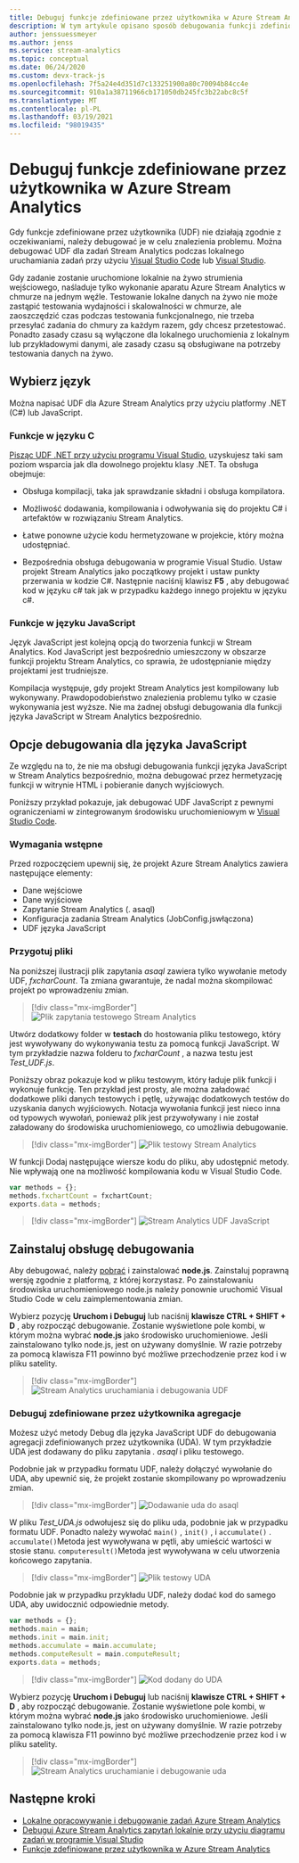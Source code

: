 ```yaml
---
title: Debuguj funkcje zdefiniowane przez użytkownika w Azure Stream Analytics
description: W tym artykule opisano sposób debugowania funkcji zdefiniowanych przez użytkownika w programie Azure Stream Analytics.
author: jenssuessmeyer
ms.author: jenss
ms.service: stream-analytics
ms.topic: conceptual
ms.date: 06/24/2020
ms.custom: devx-track-js
ms.openlocfilehash: 7f5a24e4d351d7c133251900a80c70094b84cc4e
ms.sourcegitcommit: 910a1a38711966cb171050db245fc3b22abc8c5f
ms.translationtype: MT
ms.contentlocale: pl-PL
ms.lasthandoff: 03/19/2021
ms.locfileid: "98019435"
---
```

# <a name="debug-user-defined-functions-in-azure-stream-analytics"></a>Debuguj funkcje zdefiniowane przez użytkownika w Azure Stream Analytics 

Gdy funkcje zdefiniowane przez użytkownika (UDF) nie działają zgodnie z oczekiwaniami, należy debugować je w celu znalezienia problemu. Można debugować UDF dla zadań Stream Analytics podczas lokalnego uruchamiania zadań przy użyciu [Visual Studio Code](visual-studio-code-local-run-live-input.md) lub [Visual Studio](stream-analytics-vs-tools-local-run.md).

Gdy zadanie zostanie uruchomione lokalnie na żywo strumienia wejściowego, naśladuje tylko wykonanie aparatu Azure Stream Analytics w chmurze na jednym węźle. Testowanie lokalne danych na żywo nie może zastąpić testowania wydajności i skalowalności w chmurze, ale zaoszczędzić czas podczas testowania funkcjonalnego, nie trzeba przesyłać zadania do chmury za każdym razem, gdy chcesz przetestować. Ponadto zasady czasu są wyłączone dla lokalnego uruchomienia z lokalnym lub przykładowymi danymi, ale zasady czasu są obsługiwane na potrzeby testowania danych na żywo.

## <a name="pick-your-language"></a>Wybierz język

Można napisać UDF dla Azure Stream Analytics przy użyciu platformy .NET (C#) lub JavaScript. 

### <a name="functions-in-c"></a>Funkcje w języku C # 

[Pisząc UDF .NET przy użyciu programu Visual Studio](stream-analytics-edge-csharp-udf-methods.md), uzyskujesz taki sam poziom wsparcia jak dla dowolnego projektu klasy .NET. Ta obsługa obejmuje:

* Obsługa kompilacji, taka jak sprawdzanie składni i obsługa kompilatora.

* Możliwość dodawania, kompilowania i odwoływania się do projektu C# i artefaktów w rozwiązaniu Stream Analytics. 

* Łatwe ponowne użycie kodu hermetyzowane w projekcie, który można udostępniać. 

* Bezpośrednia obsługa debugowania w programie Visual Studio. Ustaw projekt Stream Analytics jako początkowy projekt i ustaw punkty przerwania w kodzie C#. Następnie naciśnij klawisz **F5** , aby debugować kod w języku c# tak jak w przypadku każdego innego projektu w języku c#. 

### <a name="functions-in-javascript"></a>Funkcje w języku JavaScript

Język JavaScript jest kolejną opcją do tworzenia funkcji w Stream Analytics. Kod JavaScript jest bezpośrednio umieszczony w obszarze funkcji projektu Stream Analytics, co sprawia, że udostępnianie między projektami jest trudniejsze.

Kompilacja występuje, gdy projekt Stream Analytics jest kompilowany lub wykonywany. Prawdopodobieństwo znalezienia problemu tylko w czasie wykonywania jest wyższe. Nie ma żadnej obsługi debugowania dla funkcji języka JavaScript w Stream Analytics bezpośrednio.

## <a name="debug-options-for-javascript"></a>Opcje debugowania dla języka JavaScript

Ze względu na to, że nie ma obsługi debugowania funkcji języka JavaScript w Stream Analytics bezpośrednio, można debugować przez hermetyzację funkcji w witrynie HTML i pobieranie danych wyjściowych.

Poniższy przykład pokazuje, jak debugować UDF JavaScript z pewnymi ograniczeniami w zintegrowanym środowisku uruchomieniowym w [Visual Studio Code](quick-create-visual-studio-code.md).

### <a name="prerequisites"></a>Wymagania wstępne

Przed rozpoczęciem upewnij się, że projekt Azure Stream Analytics zawiera następujące elementy:

* Dane wejściowe 
* Dane wyjściowe 
* Zapytanie Stream Analytics (. asaql) 
* Konfiguracja zadania Stream Analytics (JobConfig.jswłączona)
* UDF języka JavaScript

### <a name="prepare-files"></a>Przygotuj pliki

Na poniższej ilustracji plik zapytania *asaql* zawiera tylko wywołanie metody UDF, *fxcharCount*. Ta zmiana gwarantuje, że nadal można skompilować projekt po wprowadzeniu zmian.

> [!div class="mx-imgBorder"]
> ![Plik zapytania testowego Stream Analytics](./media/debug-user-defined-functions/asaql-file.png)

Utwórz dodatkowy folder w **testach** do hostowania pliku testowego, który jest wywoływany do wykonywania testu za pomocą funkcji JavaScript. W tym przykładzie nazwa folderu to *fxcharCount* , a nazwa testu jest *Test_UDF.js*. 

Poniższy obraz pokazuje kod w pliku testowym, który ładuje plik funkcji i wykonuje funkcję. Ten przykład jest prosty, ale można załadować dodatkowe pliki danych testowych i pętlę, używając dodatkowych testów do uzyskania danych wyjściowych. Notacja wywołania funkcji jest nieco inna od typowych wywołań, ponieważ plik jest przywoływany i nie został załadowany do środowiska uruchomieniowego, co umożliwia debugowanie. 

> [!div class="mx-imgBorder"]
> ![Plik testowy Stream Analytics](./media/debug-user-defined-functions/test-file.png)

W funkcji Dodaj następujące wiersze kodu do pliku, aby udostępnić metody. Nie wpływają one na możliwość kompilowania kodu w Visual Studio Code.

```javascript
var methods = {};
methods.fxchartCount = fxchartCount;
exports.data = methods;
``` 

> [!div class="mx-imgBorder"]
> ![Stream Analytics UDF JavaScript](./media/debug-user-defined-functions/udf-file.png)
  
## <a name="install-debug-support"></a>Zainstaluj obsługę debugowania

Aby debugować, należy [pobrać](https://nodejs.org/en/download/) i zainstalować **node.js**. Zainstaluj poprawną wersję zgodnie z platformą, z której korzystasz. Po zainstalowaniu środowiska uruchomieniowego node.js należy ponownie uruchomić Visual Studio Code w celu zaimplementowania zmian. 

Wybierz pozycję **Uruchom i Debuguj** lub naciśnij **klawisze CTRL + SHIFT + D** , aby rozpocząć debugowanie. Zostanie wyświetlone pole kombi, w którym można wybrać **node.js** jako środowisko uruchomieniowe. Jeśli zainstalowano tylko node.js, jest on używany domyślnie. W razie potrzeby za pomocą klawisza F11 powinno być możliwe przechodzenie przez kod i w pliku satelity. 

> [!div class="mx-imgBorder"]
> ![Stream Analytics uruchamiania i debugowania UDF](./media/debug-user-defined-functions/run-debug-udf.png)

### <a name="debug-user-defined-aggregates"></a>Debuguj zdefiniowane przez użytkownika agregacje 

Możesz użyć metody Debug dla języka JavaScript UDF do debugowania agregacji zdefiniowanych przez użytkownika (UDA). W tym przykładzie UDA jest dodawany do pliku zapytania *. asaql* i pliku testowego.

Podobnie jak w przypadku formatu UDF, należy dołączyć wywołanie do UDA, aby upewnić się, że projekt zostanie skompilowany po wprowadzeniu zmian. 

> [!div class="mx-imgBorder"]
> ![Dodawanie uda do asaql](./media/debug-user-defined-functions/asaql-uda.png)

W pliku *Test_UDA.js* odwołujesz się do pliku uda, podobnie jak w przypadku formatu UDF. Ponadto należy wywołać `main()` , `init()` , i `accumulate()` . `accumulate()`Metoda jest wywoływana w pętli, aby umieścić wartości w stosie stanu. `computeresult()`Metoda jest wywoływana w celu utworzenia końcowego zapytania. 

> [!div class="mx-imgBorder"]
> ![Plik testowy UDA](./media/debug-user-defined-functions/uda-test.png)

Podobnie jak w przypadku przykładu UDF, należy dodać kod do samego UDA, aby uwidocznić odpowiednie metody.

```javascript
var methods = {};
methods.main = main;
methods.init = main.init;
methods.accumulate = main.accumulate;
methods.computeResult = main.computeResult;
exports.data = methods;
``` 

> [!div class="mx-imgBorder"]
> ![Kod dodany do UDA](./media/debug-user-defined-functions/uda-expose-methods.png)

Wybierz pozycję **Uruchom i Debuguj** lub naciśnij **klawisze CTRL + SHIFT + D** , aby rozpocząć debugowanie. Zostanie wyświetlone pole kombi, w którym można wybrać **node.js** jako środowisko uruchomieniowe. Jeśli zainstalowano tylko node.js, jest on używany domyślnie. W razie potrzeby za pomocą klawisza F11 powinno być możliwe przechodzenie przez kod i w pliku satelity.

> [!div class="mx-imgBorder"]
> ![Stream Analytics uruchamianie i debugowanie uda](./media/debug-user-defined-functions/run-debug-uda.png)


## <a name="next-steps"></a>Następne kroki

* [Lokalne opracowywanie i debugowanie zadań Azure Stream Analytics](develop-locally.md)
* [Debuguj Azure Stream Analytics zapytań lokalnie przy użyciu diagramu zadań w programie Visual Studio](debug-locally-using-job-diagram.md)
* [Funkcje zdefiniowane przez użytkownika w Azure Stream Analytics](functions-overview.md)
 

